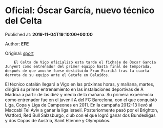 
# Oficial: Óscar García, nuevo técnico del Celta

Published at: **2019-11-04T19:10:00+00:00**

Author: **EFE**

Original: [sport](https://www.sport.es/es/noticias/celta-de-vigo/oscar-garcia-nuevo-tecnico-del-celta-7714447)


        El Celta de Vigo oficializó esta tarde el fichaje de Óscar García Junyent como entrenador del primer equipo hasta final de temporada, después de que anoche fuese destituido Fran Escribá tras la cuarta derrota de su equipo ante el Getafe en Balaídos.
      
El técnico catalán llegará a Vigo en las próximas horas, y mañana, martes, dirigirá su primer entrenamiento en las instalaciones deportivas de A Madroa a partir de las diez y media de la mañana.
Su primera experiencia como entrenador fue en el juvenil A del FC Barcelona, con el que conquistó Liga, Copa y Liga de Campeones en 2011. En la campaña 2012-13 llevó al Maccabi Tel Aviv a ganar la liga israelí. Posteriormente pasó por el Brighton, Watford, Red Bull Salzsburgo, club con el que logró ganar dos Bundesligas y dos Copas de Austria, Saint Etienne y Olympiakos.
